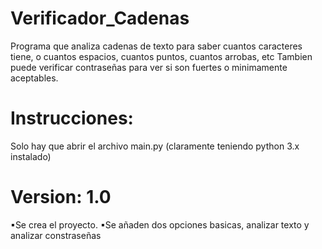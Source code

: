 # Verificador_Cadenas

Programa que analiza cadenas de texto para saber cuantos caracteres tiene, o cuantos espacios, cuantos puntos, cuantos arrobas, etc
Tambien puede verificar contraseñas para ver si son fuertes o minimamente aceptables.

# Instrucciones:
Solo hay que abrir el archivo main.py (claramente teniendo python 3.x instalado)

# Version: 1.0
▪Se crea el proyecto.
▪Se añaden dos opciones basicas, analizar texto y analizar constraseñas
